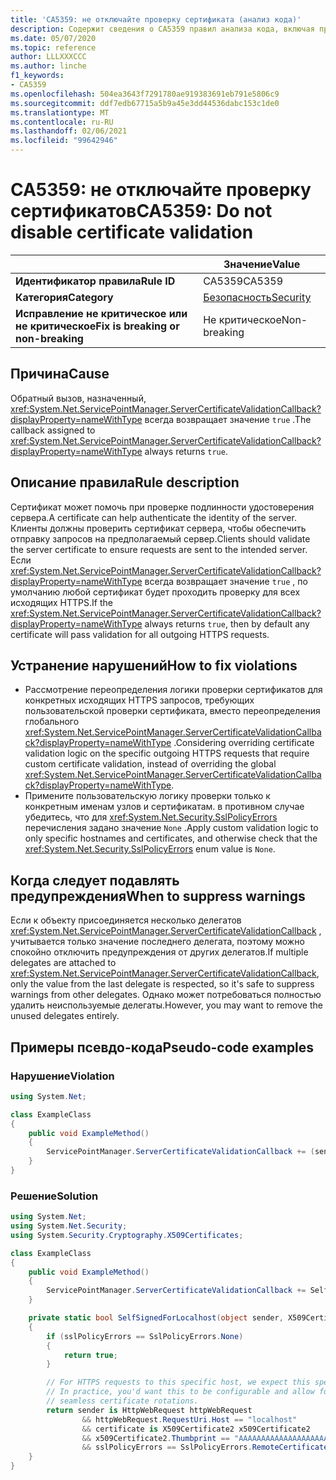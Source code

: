 ```yaml
---
title: 'CA5359: не отключайте проверку сертификата (анализ кода)'
description: Содержит сведения о CA5359 правил анализа кода, включая причины, способы устранения нарушений и время их подавления.
ms.date: 05/07/2020
ms.topic: reference
author: LLLXXXCCC
ms.author: linche
f1_keywords:
- CA5359
ms.openlocfilehash: 504ea3643f7291780ae919383691eb791e5806c9
ms.sourcegitcommit: ddf7edb67715a5b9a45e3dd44536dabc153c1de0
ms.translationtype: MT
ms.contentlocale: ru-RU
ms.lasthandoff: 02/06/2021
ms.locfileid: "99642946"
---
```

# <a name="ca5359-do-not-disable-certificate-validation"></a><span data-ttu-id="013cc-103">CA5359: не отключайте проверку сертификатов</span><span class="sxs-lookup"><span data-stu-id="013cc-103">CA5359: Do not disable certificate validation</span></span>

| | <span data-ttu-id="013cc-104">Значение</span><span class="sxs-lookup"><span data-stu-id="013cc-104">Value</span></span> |
|-|-|
| <span data-ttu-id="013cc-105">**Идентификатор правила**</span><span class="sxs-lookup"><span data-stu-id="013cc-105">**Rule ID**</span></span> |<span data-ttu-id="013cc-106">CA5359</span><span class="sxs-lookup"><span data-stu-id="013cc-106">CA5359</span></span>|
| <span data-ttu-id="013cc-107">**Категория**</span><span class="sxs-lookup"><span data-stu-id="013cc-107">**Category**</span></span> |[<span data-ttu-id="013cc-108">Безопасность</span><span class="sxs-lookup"><span data-stu-id="013cc-108">Security</span></span>](security-warnings.md)|
| <span data-ttu-id="013cc-109">**Исправление не критическое или не критическое**</span><span class="sxs-lookup"><span data-stu-id="013cc-109">**Fix is breaking or non-breaking**</span></span> |<span data-ttu-id="013cc-110">Не критическое</span><span class="sxs-lookup"><span data-stu-id="013cc-110">Non-breaking</span></span>|

## <a name="cause"></a><span data-ttu-id="013cc-111">Причина</span><span class="sxs-lookup"><span data-stu-id="013cc-111">Cause</span></span>

<span data-ttu-id="013cc-112">Обратный вызов, назначенный, <xref:System.Net.ServicePointManager.ServerCertificateValidationCallback?displayProperty=nameWithType> всегда возвращает значение `true` .</span><span class="sxs-lookup"><span data-stu-id="013cc-112">The callback assigned to <xref:System.Net.ServicePointManager.ServerCertificateValidationCallback?displayProperty=nameWithType> always returns `true`.</span></span>

## <a name="rule-description"></a><span data-ttu-id="013cc-113">Описание правила</span><span class="sxs-lookup"><span data-stu-id="013cc-113">Rule description</span></span>

<span data-ttu-id="013cc-114">Сертификат может помочь при проверке подлинности удостоверения сервера.</span><span class="sxs-lookup"><span data-stu-id="013cc-114">A certificate can help authenticate the identity of the server.</span></span> <span data-ttu-id="013cc-115">Клиенты должны проверить сертификат сервера, чтобы обеспечить отправку запросов на предполагаемый сервер.</span><span class="sxs-lookup"><span data-stu-id="013cc-115">Clients should validate the server certificate to ensure requests are sent to the intended server.</span></span> <span data-ttu-id="013cc-116">Если <xref:System.Net.ServicePointManager.ServerCertificateValidationCallback?displayProperty=nameWithType> всегда возвращает значение `true` , по умолчанию любой сертификат будет проходить проверку для всех исходящих HTTPS.</span><span class="sxs-lookup"><span data-stu-id="013cc-116">If the <xref:System.Net.ServicePointManager.ServerCertificateValidationCallback?displayProperty=nameWithType> always returns `true`, then by default any certificate will pass validation for all outgoing HTTPS requests.</span></span>

## <a name="how-to-fix-violations"></a><span data-ttu-id="013cc-117">Устранение нарушений</span><span class="sxs-lookup"><span data-stu-id="013cc-117">How to fix violations</span></span>

- <span data-ttu-id="013cc-118">Рассмотрение переопределения логики проверки сертификатов для конкретных исходящих HTTPS запросов, требующих пользовательской проверки сертификата, вместо переопределения глобального <xref:System.Net.ServicePointManager.ServerCertificateValidationCallback?displayProperty=nameWithType> .</span><span class="sxs-lookup"><span data-stu-id="013cc-118">Considering overriding certificate validation logic on the specific outgoing HTTPS requests that require custom certificate validation, instead of overriding the global <xref:System.Net.ServicePointManager.ServerCertificateValidationCallback?displayProperty=nameWithType>.</span></span>
- <span data-ttu-id="013cc-119">Примените пользовательскую логику проверки только к конкретным именам узлов и сертификатам. в противном случае убедитесь, что для <xref:System.Net.Security.SslPolicyErrors> перечисления задано значение `None` .</span><span class="sxs-lookup"><span data-stu-id="013cc-119">Apply custom validation logic to only specific hostnames and certificates, and otherwise check that the <xref:System.Net.Security.SslPolicyErrors> enum value is `None`.</span></span>

## <a name="when-to-suppress-warnings"></a><span data-ttu-id="013cc-120">Когда следует подавлять предупреждения</span><span class="sxs-lookup"><span data-stu-id="013cc-120">When to suppress warnings</span></span>

<span data-ttu-id="013cc-121">Если к объекту присоединяется несколько делегатов <xref:System.Net.ServicePointManager.ServerCertificateValidationCallback> , учитывается только значение последнего делегата, поэтому можно спокойно отключить предупреждения от других делегатов.</span><span class="sxs-lookup"><span data-stu-id="013cc-121">If multiple delegates are attached to <xref:System.Net.ServicePointManager.ServerCertificateValidationCallback>, only the value from the last delegate is respected, so it's safe to suppress warnings from other delegates.</span></span> <span data-ttu-id="013cc-122">Однако может потребоваться полностью удалить неиспользуемые делегаты.</span><span class="sxs-lookup"><span data-stu-id="013cc-122">However, you may want to remove the unused delegates entirely.</span></span>

## <a name="pseudo-code-examples"></a><span data-ttu-id="013cc-123">Примеры псевдо-кода</span><span class="sxs-lookup"><span data-stu-id="013cc-123">Pseudo-code examples</span></span>

### <a name="violation"></a><span data-ttu-id="013cc-124">Нарушение</span><span class="sxs-lookup"><span data-stu-id="013cc-124">Violation</span></span>

```csharp
using System.Net;

class ExampleClass
{
    public void ExampleMethod()
    {
        ServicePointManager.ServerCertificateValidationCallback += (sender, cert, chain, error) => { return true; };
    }
}
```

### <a name="solution"></a><span data-ttu-id="013cc-125">Решение</span><span class="sxs-lookup"><span data-stu-id="013cc-125">Solution</span></span>

```csharp
using System.Net;
using System.Net.Security;
using System.Security.Cryptography.X509Certificates;

class ExampleClass
{
    public void ExampleMethod()
    {
        ServicePointManager.ServerCertificateValidationCallback += SelfSignedForLocalhost;
    }

    private static bool SelfSignedForLocalhost(object sender, X509Certificate certificate, X509Chain chain, SslPolicyErrors sslPolicyErrors)
    {
        if (sslPolicyErrors == SslPolicyErrors.None)
        {
            return true;
        }

        // For HTTPS requests to this specific host, we expect this specific certificate.
        // In practice, you'd want this to be configurable and allow for multiple certificates per host, to enable
        // seamless certificate rotations.
        return sender is HttpWebRequest httpWebRequest
                && httpWebRequest.RequestUri.Host == "localhost"
                && certificate is X509Certificate2 x509Certificate2
                && x509Certificate2.Thumbprint == "AAAAAAAAAAAAAAAAAAAAAAAAAAAAAAAAAAAAAAAA"
                && sslPolicyErrors == SslPolicyErrors.RemoteCertificateChainErrors;
    }
}
```
